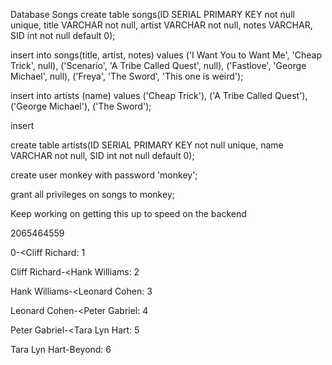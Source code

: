 Database Songs
create table songs(ID SERIAL PRIMARY KEY not null unique, title VARCHAR not null, artist VARCHAR not null, notes VARCHAR, SID int not null default 0);

insert into songs(title, artist, notes) values ('I Want You to Want Me', 'Cheap Trick', null), ('Scenario', 'A Tribe Called Quest', null), ('Fastlove', 'George Michael', null), ('Freya', 'The Sword', 'This one is weird');

insert into artists (name) values ('Cheap Trick'), ('A Tribe Called Quest'), ('George Michael'), ('The Sword');

insert 

create table artists(ID SERIAL PRIMARY KEY not null unique, name VARCHAR not null, SID int not null default 0);

create user monkey with password 'monkey';

grant all privileges on songs to monkey;

Keep working on getting this up to speed on the backend

2065464559

0-<Cliff Richard: 1

Cliff Richard-<Hank Williams: 2

Hank Williams-<Leonard Cohen: 3

Leonard Cohen-<Peter Gabriel: 4

Peter Gabriel-<Tara Lyn Hart: 5

Tara Lyn Hart-Beyond: 6